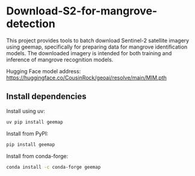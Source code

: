 # Download-S2-for-mangrove-detection

This project provides tools to batch download Sentinel-2 satellite imagery using geemap, specifically for preparing data for mangrove identification models. The downloaded imagery is intended for both training and inference of mangrove recognition models.

Hugging Face model address: https://huggingface.co/CousinRock/geoai/resolve/main/MIM.pth

## Install dependencies

Install using uv:
```bash
uv pip install geemap
```

Install from PyPI:
```bash
pip install geemap
```

Install from conda-forge:
```bash
conda install -c conda-forge geemap
```